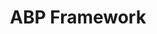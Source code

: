---
blog: https://blog.abp.io/
codehost: https://github.com/https://github.com/abpframework/abp
logohandle: abpio
sort: abp
title: ABP Framework
twitter: https://x.com/abpframework
website: http://abp.io/
---